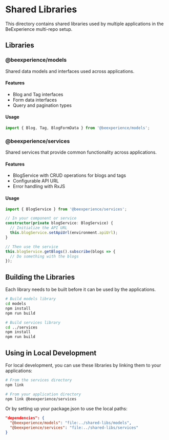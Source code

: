# Shared Libraries

This directory contains shared libraries used by multiple applications in the BeExperience multi-repo setup.

## Libraries

### @beexperience/models

Shared data models and interfaces used across applications.

#### Features

- Blog and Tag interfaces
- Form data interfaces
- Query and pagination types

#### Usage

```typescript
import { Blog, Tag, BlogFormData } from '@beexperience/models';
```

### @beexperience/services

Shared services that provide common functionality across applications.

#### Features

- BlogService with CRUD operations for blogs and tags
- Configurable API URL
- Error handling with RxJS

#### Usage

```typescript
import { BlogService } from '@beexperience/services';

// In your component or service
constructor(private blogService: BlogService) {
  // Initialize the API URL
  this.blogService.setApiUrl(environment.apiUrl);
}

// Then use the service
this.blogService.getBlogs().subscribe(blogs => {
  // Do something with the blogs
});
```

## Building the Libraries

Each library needs to be built before it can be used by the applications.

```bash
# Build models library
cd models
npm install
npm run build

# Build services library
cd ../services
npm install
npm run build
```

## Using in Local Development

For local development, you can use these libraries by linking them to your applications:

```bash
# From the services directory
npm link

# From your application directory
npm link @beexperience/services
```

Or by setting up your package.json to use the local paths:

```json
"dependencies": {
  "@beexperience/models": "file:../shared-libs/models",
  "@beexperience/services": "file:../shared-libs/services"
}
```